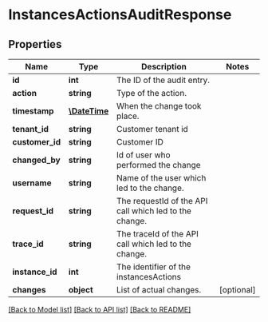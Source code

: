 # InstancesActionsAuditResponse

## Properties
Name | Type | Description | Notes
------------ | ------------- | ------------- | -------------
**id** | **int** | The ID of the audit entry. | 
**action** | **string** | Type of the action. | 
**timestamp** | [**\DateTime**](\DateTime.md) | When the change took place. | 
**tenant_id** | **string** | Customer tenant id | 
**customer_id** | **string** | Customer ID | 
**changed_by** | **string** | Id of user who performed the change | 
**username** | **string** | Name of the user which led to the change. | 
**request_id** | **string** | The requestId of the API call which led to the change. | 
**trace_id** | **string** | The traceId of the API call which led to the change. | 
**instance_id** | **int** | The identifier of the instancesActions | 
**changes** | **object** | List of actual changes. | [optional] 

[[Back to Model list]](../../README.md#documentation-for-models) [[Back to API list]](../../README.md#documentation-for-api-endpoints) [[Back to README]](../../README.md)

